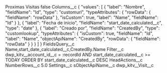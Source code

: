 <?xml version="1.0" encoding="UTF-8"?>
<CustomMetadata xmlns="http://soap.sforce.com/2006/04/metadata" xmlns:xsi="http://www.w3.org/2001/XMLSchema-instance" xmlns:xsd="http://www.w3.org/2001/XMLSchema">
    <label>Proximas Visitas</label>
    <protected>false</protected>
    <values>
        <field>Columns__c</field>
        <value xsi:type="xsd:string">{
    &quot;values&quot;: [
        {
            &quot;label&quot;: &quot;Nombre&quot;,
            &quot;fieldName&quot;: &quot;Id&quot;,
            &quot;type&quot;: &quot;customurl&quot;,
            &quot;typeAttributes&quot;: {
                &quot;rowData&quot;: {
                    &quot;fieldName&quot;: &quot;rowData&quot;
                },
                &quot;isCustom&quot;: true,
                &quot;label&quot;: &quot;Name&quot;,
                &quot;fieldName&quot;: &quot;Id&quot;
            }
        },
        {
            &quot;label&quot;: &quot;Fecha de inicio&quot;,
            &quot;fieldName&quot;: &quot;start_date_calculated__c&quot;,
            &quot;type&quot;: &quot;date&quot;
        },
        {
            &quot;label&quot;: &quot;Creado por&quot;,
            &quot;fieldName&quot;: &quot;CreatedBy&quot;,
            &quot;type&quot;: &quot;customlookup&quot;,
            &quot;typeAttributes&quot;: {
                &quot;isCustom&quot;: true,
                &quot;fieldName&quot;: &quot;Id&quot;,
                &quot;label&quot;: &quot;Name&quot;,
                &quot;objectApiName&quot;: &quot;CreatedBy&quot;,
                &quot;rowData&quot;: {
                    &quot;fieldName&quot;: &quot;rowData&quot;
                }
            }
        }
    ]
}</value>
    </values>
    <values>
        <field>FieldsQuery__c</field>
        <value xsi:type="xsd:string">Name,start_date_calculated__c,CreatedBy.Name</value>
    </values>
    <values>
        <field>Filter__c</field>
        <value xsi:type="xsd:string">dwp_kitv__account_id__c = :recordId AND start_date_calculated__c &gt;= TODAY ORDER BY start_date_calculated__c DESC</value>
    </values>
    <values>
        <field>HeadActions__c</field>
        <value xsi:nil="true"/>
    </values>
    <values>
        <field>NumberRows__c</field>
        <value xsi:type="xsd:double">5.0</value>
    </values>
    <values>
        <field>Settings__c</field>
        <value xsi:nil="true"/>
    </values>
    <values>
        <field>sObjectApiName__c</field>
        <value xsi:type="xsd:string">dwp_kitv__Visit__c</value>
    </values>
</CustomMetadata>
